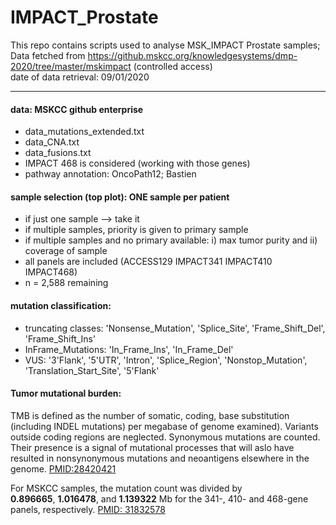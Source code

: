 # IMPACT_Prostate

This repo contains scripts used to analyse MSK_IMPACT Prostate samples;   
Data fetched from https://github.mskcc.org/knowledgesystems/dmp-2020/tree/master/mskimpact (controlled access)   
date of data retrieval: 09/01/2020
***
#### data: MSKCC github enterprise
- data_mutations_extended.txt
- data_CNA.txt
- data_fusions.txt
- IMPACT 468 is considered (working with those genes)
- pathway annotation: OncoPath12; Bastien

#### sample selection (top plot): ONE sample per patient   
- if just one sample --> take it
- if multiple samples, priority is given to primary sample
- if multiple samples and no primary available: i) max tumor purity and ii) coverage of sample
- all panels are included (ACCESS129 IMPACT341 IMPACT410 IMPACT468)
- n = 2,588 remaining

#### mutation classification:
- truncating classes: 'Nonsense_Mutation', 'Splice_Site', 'Frame_Shift_Del', 'Frame_Shift_Ins'
- InFrame_Mutations: 'In_Frame_Ins', 'In_Frame_Del'
- VUS: '3\'Flank', '5\'UTR', 'Intron', 'Splice_Region', 'Nonstop_Mutation', 'Translation_Start_Site', '5\'Flank'

#### Tumor mutational burden:
TMB is defined as the number of somatic, coding, base substitution (including INDEL mutations) per megabase of genome examined). Variants outside coding regions are neglected. Synonymous mutations are counted. Their presence is a signal of mutational processes that will aslo have resulted in nonsynonymous mutations and neoantigens elsewhere in the genome. [PMID:28420421](https://www.ncbi.nlm.nih.gov/pmc/articles/PMC5395719/)

For MSKCC samples, the mutation count was divided by   
**0.896665**, **1.016478**, and **1.139322** Mb for the 341-, 410- and 468-gene panels, respectively. [PMID: 31832578](https://www.ncbi.nlm.nih.gov/pmc/articles/PMC6907021/)


